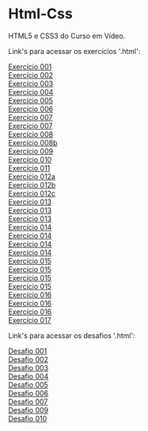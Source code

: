 # Html-Css
 HTML5 e CSS3 do Curso em Vídeo.

Link's para acessar os exercícios '.html':

<a href="https://darlingcris.github.io/Html-css/Exercicios/cap001/index.html">Exercício 001</a><br>
<a href="https://darlingcris.github.io/Html-css/Exercicios/cap002/index.html">Exercício 002</a><br>
<a href="https://darlingcris.github.io/Html-css/Exercicios/cap003/index.html">Exercício 003</a><br>
<a href="https://darlingcris.github.io/Html-css/Exercicios/cap004/index.html">Exercício 004</a><br>
<a href="https://darlingcris.github.io/Html-css/Exercicios/cap005/index.html">Exercício 005</a><br>
<a href="https://darlingcris.github.io/Html-css/Exercicios/cap006/index.html">Exercício 006</a><br>
<a href="https://darlingcris.github.io/Html-css/Exercicios/cap007/index.html">Exercício 007</a><br>
<a href="https://darlingcris.github.io/Html-css/Exercicios/cap007/index1.html">Exercício 007</a><br>
<a href="https://darlingcris.github.io/Html-css/Exercicios/cap008/index.html">Exercício 008</a><br>
<a href="https://darlingcris.github.io/Html-css/Exercicios/cap008b/index.html">Exercício 008b</a><br>
<a href="https://darlingcris.github.io/Html-css/Exercicios/cap009/index.html">Exercício 009</a><br>
<a href="https://darlingcris.github.io/Html-css/Exercicios/cap010/index.html">Exercício 010</a><br>
<a href="https://darlingcris.github.io/Html-css/Exercicios/cap011/index.html">Exercício 011</a><br>
<a href="https://darlingcris.github.io/Html-css/Exercicios/cap012a/index.html">Exercício 012a</a><br>
<a href="https://darlingcris.github.io/Html-css/Exercicios/cap012b/index.html">Exercício 012b</a><br>
<a href="https://darlingcris.github.io/Html-css/Exercicios/cap012c/index.html">Exercício 012c</a><br>
<a href="https://darlingcris.github.io/Html-css/Exercicios/cap013/index01.html">Exercício 013</a><br>
<a href="https://darlingcris.github.io/Html-css/Exercicios/cap013/index02.html">Exercício 013</a><br>
<a href="https://darlingcris.github.io/Html-css/Exercicios/cap013/index03.html">Exercício 013</a><br>
<a href="https://darlingcris.github.io/Html-css/Exercicios/cap014/index.html">Exercício 014</a><br>
<a href="https://darlingcris.github.io/Html-css/Exercicios/cap014/index01.html">Exercício 014</a><br>
<a href="https://darlingcris.github.io/Html-css/Exercicios/cap014/index02.html">Exercício 014</a><br>
<a href="https://darlingcris.github.io/Html-css/Exercicios/cap014/index03.html">Exercício 014</a><br>
<a href="https://darlingcris.github.io/Html-css/Exercicios/cap015/index01.html">Exercício 015</a><br>
<a href="https://darlingcris.github.io/Html-css/Exercicios/cap015/index02.html">Exercício 015</a><br>
<a href="https://darlingcris.github.io/Html-css/Exercicios/cap015/index03.html">Exercício 015</a><br>
<a href="https://darlingcris.github.io/Html-css/Exercicios/cap015/index04.html">Exercício 015</a><br>
<a href="https://darlingcris.github.io/Html-css/Exercicios/cap016/index01.html">Exercício 016</a><br>
<a href="https://darlingcris.github.io/Html-css/Exercicios/cap016/index02.html">Exercício 016</a><br>
<a href="https://darlingcris.github.io/Html-css/Exercicios/cap016/index03.html">Exercício 016</a><br>
<a href="https://darlingcris.github.io/Html-css/Exercicios/cap017/index.html">Exercício 017</a><br>


Link's para acessar os desafios '.html':

<a href="https://darlingcris.github.io/Html-css/desafios/001/index.html">Desafio 001</a><br>
<a href="https://darlingcris.github.io/Html-css/desafios/002/index.html">Desafio 002</a><br>
<a href="https://darlingcris.github.io/Html-css/desafios/003/index.html">Desafio 003</a><br>
<a href="https://darlingcris.github.io/Html-css/desafios/004/index.html">Desafio 004</a><br>
<a href="https://darlingcris.github.io/Html-css/desafios/005/index.html">Desafio 005</a><br>
<a href="https://darlingcris.github.io/Html-css/desafios/006/index.html">Desafio 006</a><br>
<a href="https://darlingcris.github.io/Html-css/desafios/007/index.html">Desafio 007</a><br>
<a href="https://darlingcris.github.io/Html-css/desafios/009/index.html">Desafio 009</a><br>
<a href="https://darlingcris.github.io/Html-css/desafios/010/index.html">Desafio 010</a>


